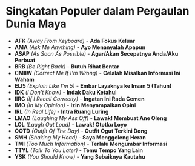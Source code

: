 # Singkatan Populer dalam Pergaulan Dunia Maya

* **AFK** *(Away From Keyboard)* - **Ada Fokus Keluar**
* **AMA** *(Ask Me Anything)* - **Ayo Menanyalah Apapun**
* **ASAP** *(As Soon As Possible)* - **Agar/Akan Secepatnya Anda/Aku Perbuat**
* **BRB** *(Be Right Back)* - **Butuh Rihat Bentar**
* **CMIIW** *(Correct Me If I'm Wrong)* - **Celalah Misalkan Informasi Ini Waham**
* **ELI5** *(Explain Like I'm 5)* - **Embar Layaknya ke Insan 5 (Tahun)**
* **IDK** *(I Don't Know)* - **Indak Daku Ketahui**
* **IIRC** *(If I Recall Correctly)* - **Ingatan Ini Rada Cemen**
* **IMO** *(In My Opinion)* - **Izin Menyampaikan Opini**
* **IRL** *(In Real Life)* - **Intra Ruang Luring**
* **LMAO** *(Laughing My Ass Off)* - **Lawak! Membuat Ane Oleng**
* **LOL** *(Laugh Out Loud)* - **Lawak! Ototku Loyo**
* **OOTD** *(Outfit Of The Day)* - **Outfit Ogut Terkini Dong**
* **SMH** *(Shaking My Head)* - **Saya Menggeleng Heran**
* **TMI** *(Too Much Information)* - **Terlalu Mengumbar Informasi**
* **TTYL** *(Talk To You Later)* - **Temu Tempo Yang Lain**
* **YSK** *(You Should Know)* - **Yang Sebaiknya Kautahu**
